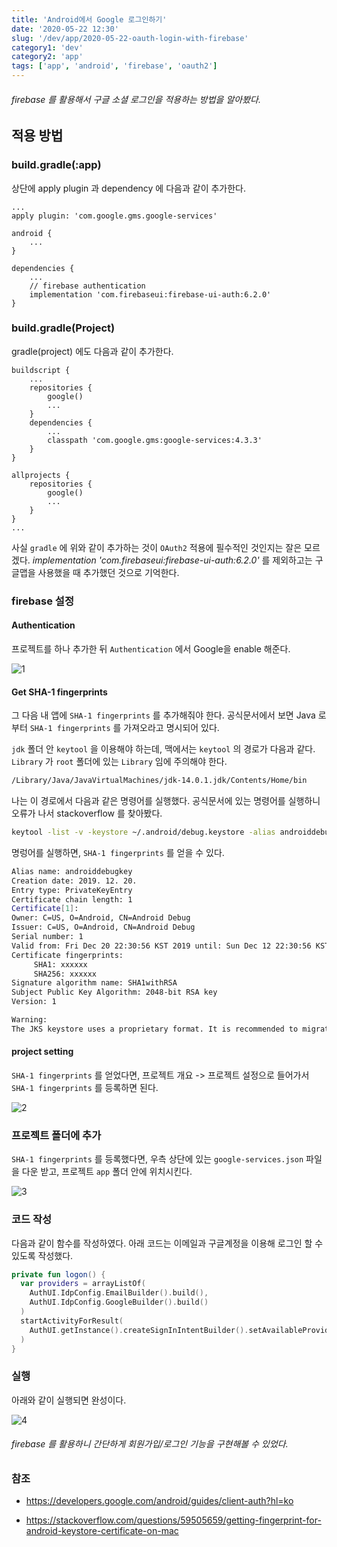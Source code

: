 ```yaml
---
title: 'Android에서 Google 로그인하기'
date: '2020-05-22 12:30'
slug: '/dev/app/2020-05-22-oauth-login-with-firebase'
category1: 'dev'
category2: 'app'
tags: ['app', 'android', 'firebase', 'oauth2']
---
```




###### firebase 를 활용해서 구글 소셜 로그인을 적용하는 방법을 알아봤다.



<!-- end -->

## 적용 방법

### build.gradle(:app)

상단에 apply plugin 과 dependency 에 다음과 같이 추가한다.

```
...
apply plugin: 'com.google.gms.google-services'

android {
    ...
}

dependencies {
    ...
    // firebase authentication
    implementation 'com.firebaseui:firebase-ui-auth:6.2.0'
}
```



### build.gradle(Project)

gradle(project) 에도 다음과 같이 추가한다.

```
buildscript {
    ...
    repositories {
        google()
        ...
    }
    dependencies {
        ...
        classpath 'com.google.gms:google-services:4.3.3'
    }
}

allprojects {
    repositories {
        google()
        ...
    }
}
...
```



사실 `gradle` 에 위와 같이 추가하는 것이 `OAuth2` 적용에 필수적인 것인지는 잘은 모르겠다. *implementation 'com.firebaseui:firebase-ui-auth:6.2.0'* 를 제외하고는 구글맵을 사용했을 때 추가했던 것으로 기억한다.



### firebase 설정

#### Authentication

프로젝트를 하나 추가한 뒤 `Authentication` 에서 Google을 enable 해준다.

![1](1.png)



#### Get SHA-1 fingerprints

그 다음 내 앱에 `SHA-1 fingerprints` 를 추가해줘야 한다. 공식문서에서 보면 Java 로부터 `SHA-1 fingerprints` 를 가져오라고 명시되어 있다.

`jdk` 폴더 안 `keytool` 을 이용해야 하는데, 맥에서는 `keytool` 의 경로가 다음과 같다. `Library` 가 `root` 폴더에 있는 `Library` 임에 주의해야 한다.

```bash
/Library/Java/JavaVirtualMachines/jdk-14.0.1.jdk/Contents/Home/bin 
```



나는 이 경로에서 다음과 같은 명령어를 실행했다. 공식문서에 있는 명령어를 실행하니 오류가 나서 stackoverflow 를 찾아봤다.

```bash
keytool -list -v -keystore ~/.android/debug.keystore -alias androiddebugkey -storepass android -keypass android
```



명렁어를 실행하면, `SHA-1 fingerprints` 를 얻을 수 있다.

```bash
Alias name: androiddebugkey
Creation date: 2019. 12. 20.
Entry type: PrivateKeyEntry
Certificate chain length: 1
Certificate[1]:
Owner: C=US, O=Android, CN=Android Debug
Issuer: C=US, O=Android, CN=Android Debug
Serial number: 1
Valid from: Fri Dec 20 22:30:56 KST 2019 until: Sun Dec 12 22:30:56 KST 2049
Certificate fingerprints:
	 SHA1: xxxxxx
	 SHA256: xxxxxx
Signature algorithm name: SHA1withRSA
Subject Public Key Algorithm: 2048-bit RSA key
Version: 1

Warning:
The JKS keystore uses a proprietary format. It is recommended to migrate to PKCS12 which is an industry standard format using "keytool -importkeystore -srckeystore /Users/jngmk/.android/debug.keystore -destkeystore /Users/jngmk/.android/debug.keystore -deststoretype pkcs12".
```



#### project setting

`SHA-1 fingerprints` 를 얻었다면, 프로젝트 개요 -> 프로젝트 설정으로 들어가서 `SHA-1 fingerprints` 를 등록하면 된다.

![2](2.png)



### 프로젝트 폴더에 추가

`SHA-1 fingerprints` 를 등록했다면, 우측 상단에 있는 `google-services.json` 파일을 다운 받고, 프로젝트 `app` 폴더 안에 위치시킨다. 

![3](3.png)



### 코드 작성

다음과 같이 함수를 작성하였다. 아래 코드는 이메일과 구글계정을 이용해 로그인 할 수 있도록 작성했다.

```kotlin
private fun logon() {
  var providers = arrayListOf(
    AuthUI.IdpConfig.EmailBuilder().build(),
    AuthUI.IdpConfig.GoogleBuilder().build()
  )
  startActivityForResult(
    AuthUI.getInstance().createSignInIntentBuilder().setAvailableProviders(providers).build(), AUTH_REQUEST_CODE
  )
}
```



### 실행

아래와 같이 실행되면 완성이다.

![4](4.png)



###### firebase 를 활용하니 간단하게 회원가입/로그인 기능을 구현해볼 수 있었다.



### 참조

- https://developers.google.com/android/guides/client-auth?hl=ko

- https://stackoverflow.com/questions/59505659/getting-fingerprint-for-android-keystore-certificate-on-mac